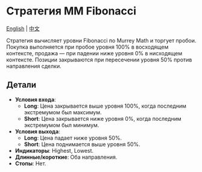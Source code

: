 # Стратегия MM Fibonacci
[English](README.md) | [中文](README_cn.md)

Стратегия вычисляет уровни Fibonacci по Murrey Math и торгует пробои. Покупка выполняется при пробое уровня 100% в восходящем контексте, продажа — при падении ниже уровня 0% в нисходящем контексте. Позиции закрываются при пересечении уровня 50% против направления сделки.

## Детали

- **Условия входа**:
  - **Long**: Цена закрывается выше уровня 100%, когда последним экстремумом был максимум.
  - **Short**: Цена закрывается ниже уровня 0%, когда последним экстремумом был минимум.
- **Условия выхода**:
  - **Long**: Цена падает ниже уровня 50%.
  - **Short**: Цена поднимается выше уровня 50%.
- **Индикаторы**: Highest, Lowest.
- **Длинные/короткие**: Оба направления.
- **Стопы**: Нет.
